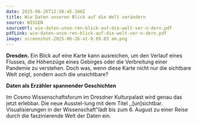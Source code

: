 ```yaml
---
date: 2025-06-26T12:58:45.346Z
title: Wie Daten unseren Blick auf die Welt verändern
source: WISSEN
sourceUrl: wie-daten-unse-ren-blick-auf-die-welt-ver-n-dern.pdf
pdfLink: wie-daten-unse-ren-blick-auf-die-welt-ver-n-dern.pdf
image: screenshot-2025-06-26-at-9.09.03 am.png
---
```

**D﻿resden.** Ein Blick auf eine Karte kann ausreichen, um den Verlauf eines Flusses, die Höhenzüge eines Gebirges oder die Verbreitung einer Pandemie zu verstehen. Doch was, wenn diese Karte nicht nur die sichtbare Welt zeigt, sondern auch die unsichtbare?

**D﻿aten als Erzähler spannender Geschichten**

I﻿m Cosmo Wissenschaftsforum im Dresdner Kulturpalast wird genau das jetzt erlebbar. Die neue Ausstel-lung mit dem Titel ,,\[un]sichtbar. Visualisierungen in der Wissenschaft"lädt bis zum 6. August zu einer Reise durch die faszinierende Welt der Daten ein.